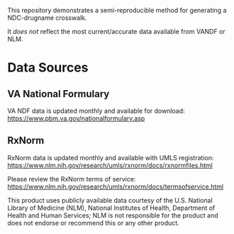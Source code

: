 This repository demonstrates a semi-reproducible method for generating a NDC-drugname crosswalk.

It *does not* reflect the most current/accurate data available from VANDF or NLM.

# Data Sources

## VA National Formulary

VA NDF data is updated monthly and available for download: https://www.pbm.va.gov/nationalformulary.asp

## RxNorm

RxNorm data is updated monthly and available with UMLS registration: https://www.nlm.nih.gov/research/umls/rxnorm/docs/rxnormfiles.html

Please review the RxNorm terms of service: https://www.nlm.nih.gov/research/umls/rxnorm/docs/termsofservice.html

This product uses publicly available data courtesy of the U.S. National Library of Medicine (NLM), National Institutes of Health, Department of Health and Human Services; NLM is not responsible for the product and does not endorse or recommend this or any other product.
